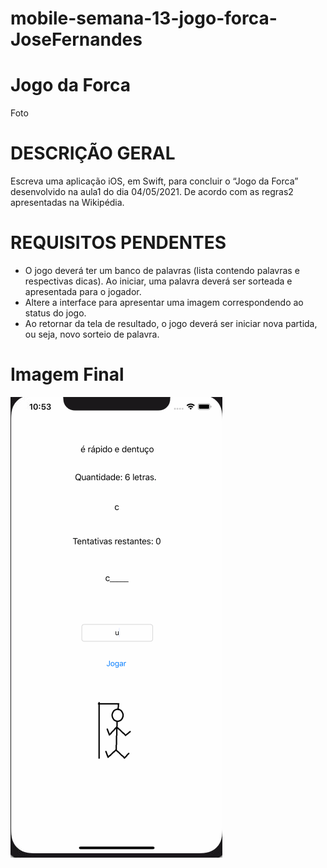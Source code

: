 # mobile-semana-13-jogo-forca-JoseFernandes
# Jogo da Forca
Foto

# DESCRIÇÃO GERAL
Escreva uma aplicação iOS, em Swift, para concluir o “Jogo da Forca” desenvolvido na aula1 do dia
04/05/2021. De acordo com as regras2 apresentadas na Wikipédia.

# REQUISITOS PENDENTES
* O jogo deverá ter um banco de palavras (lista contendo palavras e
respectivas dicas). Ao iniciar, uma palavra deverá ser sorteada e
apresentada para o jogador.
* Altere a interface para apresentar uma imagem correspondendo ao
status do jogo.
* Ao retornar da tela de resultado, o jogo deverá ser iniciar nova
partida, ou seja, novo sorteio de palavra.

# Imagem Final
![print0][foto0]

[foto0]: <hangmanJoseFernandes.png>
